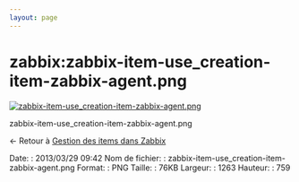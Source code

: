 ```yaml
---
layout: page
---
```


zabbix:zabbix-item-use\_creation-item-zabbix-agent.png
======================================================

[![zabbix-item-use\_creation-item-zabbix-agent.png](..//assets/media/zabbix/zabbix-item-use_creation-item-zabbix-agent.png@cache=&w=900&h=540 "zabbix-item-use_creation-item-zabbix-agent.png")](..//assets/media/zabbix/zabbix-item-use_creation-item-zabbix-agent.png@cache= "Afficher le fichier original")

zabbix-item-use\_creation-item-zabbix-agent.png

← Retour à [Gestion des items dans
Zabbix](../../zabbix/zabbix-item-use.html "zabbix:zabbix-item-use")

Date:
:   2013/03/29 09:42
Nom de fichier:
:   zabbix-item-use\_creation-item-zabbix-agent.png
Format:
:   PNG
Taille:
:   76KB
Largeur:
:   1263
Hauteur:
:   759

